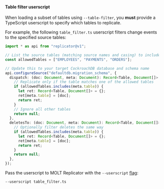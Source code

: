 #### Table filter userscript

When loading a subset of tables using `--table-filter`, you **must** provide a TypeScript userscript to specify which tables to replicate.

For example, the following `table_filter.ts` userscript filters change events to the specified source tables:

~~~ ts
import * as api from "replicator@v1";

// List the source tables (matching source names and casing) to include in replication
const allowedTables = ["EMPLOYEES", "PAYMENTS", "ORDERS"];

// Update this to your target CockroachDB database and schema name
api.configureSource("defaultdb.migration_schema", {
  dispatch: (doc: Document, meta: Document): Record<Table, Document[]> | null => {
    // Replicate only if the table matches one of the allowed tables
    if (allowedTables.includes(meta.table)) {
      let ret: Record<Table, Document[]> = {};
      ret[meta.table] = [doc];
      return ret;
    }
    // Ignore all other tables
    return null;
  },
  deletesTo: (doc: Document, meta: Document): Record<Table, Document[]> | null => {
    // Optionally filter deletes the same way
    if (allowedTables.includes(meta.table)) {
      let ret: Record<Table, Document[]> = {};
      ret[meta.table] = [doc];
      return ret;
    }
    return null;
  },
});
~~~

Pass the userscript to MOLT Replicator with the `--userscript` [flag](#replication-flags):

~~~
--userscript table_filter.ts
~~~